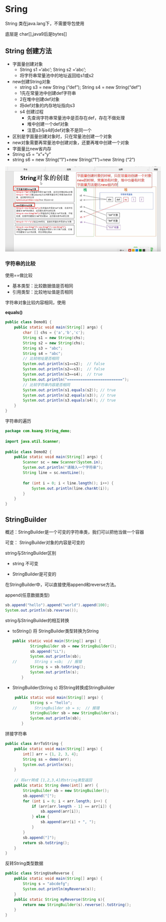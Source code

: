 # Sring



String 类在java.lang下，不需要导包使用

底层是 char[],java9后是bytes[]



## String 创建方法

- 字面量创建对象
  - String s1 =‘abc’; String s2 =‘abc’;
  - 将字符串常量池中的地址返回给s1或s2
- new创建String对象
  - string s3 = new String (“def”); String s4 = new String(“def”)
  - 1先在常量池中创建def字符串
  - 2在堆中创建def对象
  - 将def对象的内存地址指向s3
  - s4 创建过程
    - 先查询字符串常量池中是否存在def，存在不做处理
    - 堆中创建一个def对象
    - 注意s3与s4的def对象不是同一个
- 区别是字面量创建对象时，只在常量池创建一个对象
- new对象需要再常量池中创建对象，还要再堆中创建一个对象
- 字面量比new省内存
- String s5 = “x”+“y”
- string s6 = new String(“1”)+new String(“1”)+new String (“2”)

![](java笔记/images/String对象的创建.png)

### 字符串的比较

使用==做比较

- 基本类型：比较数据值是否相同
- 引用类型：比较地址值是否相同

字符串对象比较内容相同，使用

**equals()**

```java
public class Demo01 {
    public static void main(String[] args) {
        char [] chs = {'a','b','c'};
        String s1 = new String(chs);
        String s2 = new String(chs);
        String s3 = "abc";
        String s4 = "abc";
        // 比较地址是否相同
        System.out.println(s1==s2);  // false
        System.out.println(s2==s3);  // false
        System.out.println(s3==s4);  // true
        System.out.println("=========================");
        // 比较字符串内容是否相同
        System.out.println(s1.equals(s2)); // true
        System.out.println(s2.equals(s3)); // true
        System.out.println(s3.equals(s4)); // true
    }
}
```

字符串的遍历

```java
package com.kuang.String_demo;

import java.util.Scanner;

public class Demo02 {
    public static void main(String[] args) {
        Scanner sc = new Scanner(System.in);
        System.out.println("请输入一个字符串");
        String line = sc.nextLine();

        for (int i = 0; i < line.length(); i++) {
            System.out.println(line.charAt(i));
        }
    }
}
```



## StringBuilder

概述：StringBuilder是一个可变的字符串类，我们可以把他当做一个容器

可变： StringBuilder对象的内容是可变的

string与StringBuilder区别

- string 不可变

- StringBuilder是可变的

在StringBuilder中，可以直接使用append和reverse方法。

append(任意数据类型)

```java
sb.append("hello").append("world").append(100);
System.out.println(sb.reverse());
```

string与StringBuilder的相互转换

- toString()  将 StringBuilder类型转换为String

  ```java
  public static void main(String[] args) {
          StringBuilder sb = new StringBuilder();
          sb.append("LL");
          System.out.println(sb);
  //        String s =sb;  // 报错
          String s = sb.toString();
          System.out.println(s);
      }
  ```

- StringBuilder(String s)  将String转换成StringBuilder

  ```java
   public static void main(String[] args) {
          String s = "hello";
  //        StringBuilder sb = s;  // 报错
          StringBuilder sb = new StringBuilder(s);
          System.out.println(sb);
      }
  ```

拼接字符串

```java
public class ArrToString {
    public static void main(String[] args) {
        int[] arr = {1, 2, 3, 4};
        String ss = demo(arr);
        System.out.println(ss);
    }

    // 将arr转成 [1,2,3,4]的string类型返回
    public static String demo(int[] arr) {
        StringBuilder sb = new StringBuilder();
        sb.append("[");
        for (int i = 0; i < arr.length; i++) {
            if (arr[arr.length - 1] == arr[i]) {
                sb.append(arr[i]);
            } else {
                sb.append(arr[i] + ", ");
            }
        }
        sb.append("]");
        return sb.toString();
    }
}
```

反转String类型数据

```java
public class StringUseReverse {
    public static void main(String[] args) {
        String s = "abcdefg";
        System.out.println(myReverse(s));
    }
    public static String myReverse(String s){
        return new StringBuilder(s).reverse().toString();
    }
}
```
